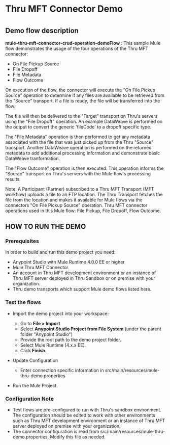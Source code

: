 # Thru MFT Connector Demo
#
Demo flow description
------------
**mule-thru-mft-connector-crud-operation-demoFlow**  : This sample Mule flow demonstrates the usage of the four operations of the Thru MFT connector:
- On File Pickup Source
- File Dropoff
- File Metadata
- Flow Outcome

On execution of the flow, the connector will execute the "On File Pickup Source" operation to determine if any files are available to be retrieved from the "Source" transport. If a file is ready, the file will be transferred into the flow.

The file will then be delivered to the "Target" transport on Thru's servers using the "File Dropoff" operation.  An example DataWeave is performed on the output to convert the generic 'fileCode' to a dropoff specific type.

The "File Metadata" operation is then performed to get any metadata associated with the file that was just picked up from the Thru "Source" transport.  Another DataWeave operation is performed on the returned metadata to add additional processing information and demonstrate basic DataWeave tranformation.

The "Flow Outcome" operation is then executed.  This operation informs the "Source" transport on Thru's servers with the Mule flow's processing results. 

Note: A Participant (Partner) subscribed to a Thru MFT Transport (MFT workflow) uploads a file to an FTP location.  The Thru Transport fetches the file from the location and makes it available for Mule flows via the connectors "On File Pickup Source" operation. 
Thru MFT connector operations used in this Mule flow: File Pickup, File Dropoff, Flow Outcome.

HOW TO RUN THE DEMO
---------------

### Prerequisites
In order to build and run this demo project you need:

* Anypoint Studio with Mule Runtime 4.0.0 EE or higher
* Mule Thru MFT Connector
* An account in Thru MFT development environment or an instance of Thru MFT server deployed in Thru Sandbox or on premise with your organization.
* Thru demo transports which support Mule demo flows listed here.

### Test the flows

* Import the demo project into your workspace:
	* Go to **File > Import**
	* Select **Anypoint Studio Project from File System** (under the parent folder "Anypoint Studio")
	* Provide the root path to the demo project folder.
	* Select Mule Runtime (4.x.x EE).
	* Click **Finish**.

* Update Configuration
	* Enter connection specific information in src/main/resources/mule-thru-demo.properties
	
* Run the Mule Project.

### Configuration Note
* Test flows are pre-configured to run with Thru's sandbox environment.  The configuration should be edited to work with other environments such as Thru MFT development environment or an instance of Thru MFT server deployed on premise with your organization.
* The connector configuration is read from src/main/resources/mule-thru-demo.properties.  Modify this file as needed.

